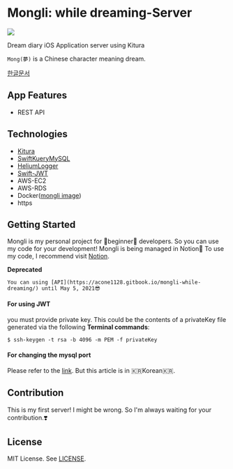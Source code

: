 # Mongli: while dreaming-Server

![](https://user-images.githubusercontent.com/45457678/70604680-66691680-1c3c-11ea-9956-d5d4afc98d18.png)

Dream diary iOS Application server using Kitura

`Mong(夢)` is a Chinese character meaning dream.

[한글문서](https://github.com/DAEUN28/Mongli-Server/blob/master/README-KR.md)



## App Features

- REST API



## Technologies

- [Kitura](https://www.kitura.io)
- [SwiftKueryMySQL](https://github.com/IBM-Swift/SwiftKueryMySQL)
- [HeliumLogger](https://github.com/IBM-Swift/HeliumLogger)
- [Swift-JWT](https://github.com/IBM-Swift/Swift-JWT)
- AWS-EC2
- AWS-RDS
- Docker([mongli image](https://hub.docker.com/repository/docker/daeun28/mongli/general))
- https



## Getting Started

Mongli is my personal project for 🌱beginner🌱 developers.
So you can use my code for your development!
Mongli is being managed in Notion📝
To use my code, I recommend visit [Notion](https://www.notion.so/mongli/Mongli-while-dreaming-73d75833c8b44438911e7e360e5cb8b6).

**Deprecated**
```
You can using [API](https://acone1128.gitbook.io/mongli-while-dreaming/) until May 5, 2021😎
```



#### For using JWT

you must provide private key. This could be the contents of a privateKey file generated via the following **Terminal commands**:

```
$ ssh-keygen -t rsa -b 4096 -m PEM -f privateKey
```



#### For changing the mysql port

Please refer to the [link](https://daeun28.github.io/삽질일기/post13/).
But this article is in 🇰🇷Korean🇰🇷.



## Contribution

This is my first server! I might be wrong. So I'm always waiting for your contribution.❣️ 



## License

MIT License. See [LICENSE](https://github.com/DAEUN28/Mongli-Server/blob/master/LICENSE).

